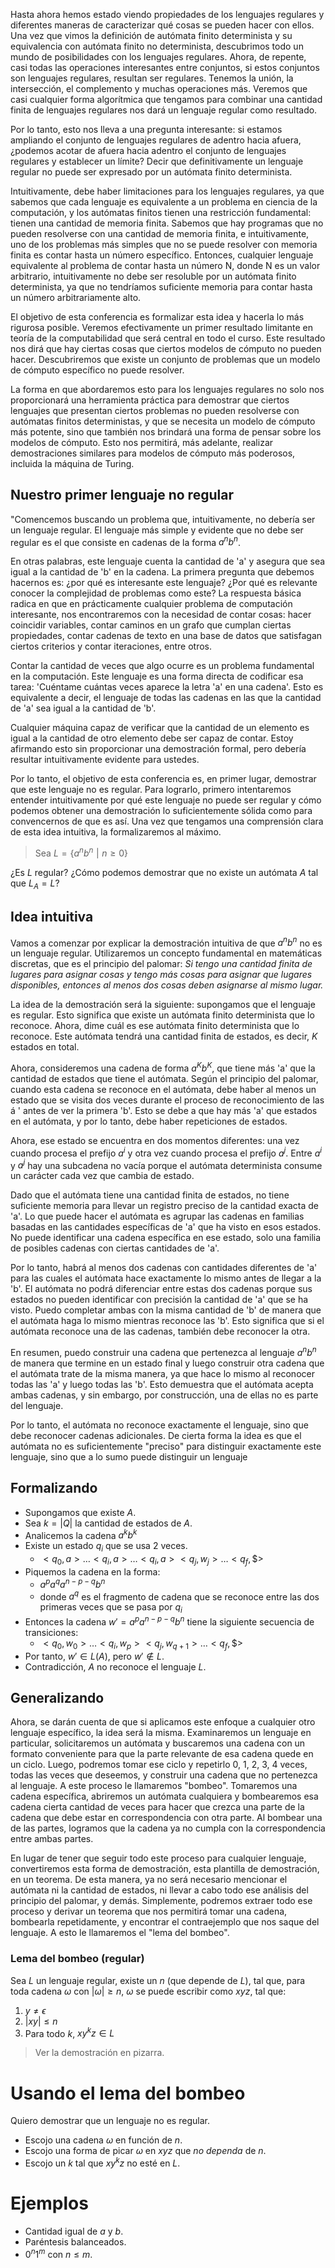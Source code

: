 Hasta ahora hemos estado viendo propiedades de los lenguajes regulares y diferentes maneras de caracterizar qué cosas se pueden hacer con ellos. Una vez que vimos la definición de autómata finito determinista y su equivalencia con autómata finito no determinista, descubrimos todo un mundo de posibilidades con los lenguajes regulares. Ahora, de repente, casi todas las operaciones interesantes entre conjuntos, si estos conjuntos son lenguajes regulares, resultan ser regulares. Tenemos la unión, la intersección, el complemento y muchas operaciones más. Veremos que casi cualquier forma algorítmica que tengamos para combinar una cantidad finita de lenguajes regulares nos dará un lenguaje regular como resultado.

Por lo tanto, esto nos lleva a una pregunta interesante: si estamos ampliando el conjunto de lenguajes regulares de adentro hacia afuera, ¿podemos acotar de afuera hacia adentro el conjunto de lenguajes regulares y establecer un límite? Decir que definitivamente un lenguaje regular no puede ser expresado por un autómata finito determinista.

Intuitivamente, debe haber limitaciones para los lenguajes regulares, ya que sabemos que cada lenguaje es equivalente a un problema en ciencia de la computación, y los autómatas finitos tienen una restricción fundamental: tienen una cantidad de memoria finita. Sabemos que hay programas que no pueden resolverse con una cantidad de memoria finita, e intuitivamente, uno de los problemas más simples que no se puede resolver con memoria finita es contar hasta un número específico. Entonces, cualquier lenguaje equivalente al problema de contar hasta un número N, donde N es un valor arbitrario, intuitivamente no debe ser resoluble por un autómata finito determinista, ya que no tendríamos suficiente memoria para contar hasta un número arbitrariamente alto.

El objetivo de esta conferencia es formalizar esta idea y hacerla lo más rigurosa posible. Veremos efectivamente un primer resultado limitante en teoría de la computabilidad que será central en todo el curso. Este resultado nos dirá que hay ciertas cosas que ciertos modelos de cómputo no pueden hacer. Descubriremos que existe un conjunto de problemas que un modelo de cómputo específico no puede resolver.

La forma en que abordaremos esto para los lenguajes regulares no solo nos proporcionará una herramienta práctica para demostrar que ciertos lenguajes que presentan ciertos problemas no pueden resolverse con autómatas finitos deterministas, y que se necesita un modelo de cómputo más potente, sino que también nos brindará una forma de pensar sobre los modelos de cómputo. Esto nos permitirá, más adelante, realizar demostraciones similares para modelos de cómputo más poderosos, incluida la máquina de Turing.

## Nuestro primer lenguaje no regular

"Comencemos buscando un problema que, intuitivamente, no debería ser un lenguaje regular. El lenguaje más simple y evidente que no debe ser regular es el que consiste en cadenas de la forma $a^n b^n$.

En otras palabras, este lenguaje cuenta la cantidad de 'a' y asegura que sea igual a la cantidad de 'b' en la cadena. La primera pregunta que debemos hacernos es: ¿por qué es interesante este lenguaje? ¿Por qué es relevante conocer la complejidad de problemas como este? La respuesta básica radica en que en prácticamente cualquier problema de computación interesante, nos encontraremos con la necesidad de contar cosas: hacer coincidir variables, contar caminos en un grafo que cumplan ciertas propiedades, contar cadenas de texto en una base de datos que satisfagan ciertos criterios y contar iteraciones, entre otros.

Contar la cantidad de veces que algo ocurre es un problema fundamental en la computación. Este lenguaje es una forma directa de codificar esa tarea: 'Cuéntame cuántas veces aparece la letra 'a' en una cadena'. Esto es equivalente a decir, el lenguaje de todas las cadenas en las que la cantidad de 'a' sea igual a la cantidad de 'b'.

Cualquier máquina capaz de verificar que la cantidad de un elemento es igual a la cantidad de otro elemento debe ser capaz de contar. Estoy afirmando esto sin proporcionar una demostración formal, pero debería resultar intuitivamente evidente para ustedes.

Por lo tanto, el objetivo de esta conferencia es, en primer lugar, demostrar que este lenguaje no es regular. Para lograrlo, primero intentaremos entender intuitivamente por qué este lenguaje no puede ser regular y cómo podemos obtener una demostración lo suficientemente sólida como para convencernos de que es así. Una vez que tengamos una comprensión clara de esta idea intuitiva, la formalizaremos al máximo.

> Sea $L = \{ a^n b^n \,\, | \,\, n \geq 0 \}$

¿Es $L$ regular? ¿Cómo podemos demostrar que no existe un autómata $A$ tal que $L_A = L$?

## Idea intuitiva

Vamos a comenzar por explicar la demostración intuitiva de que $a^n b^n$ no es un lenguaje regular. Utilizaremos un concepto fundamental en matemáticas discretas, que es el principio del palomar: _Si tengo una cantidad finita de lugares para asignar cosas y tengo más cosas para asignar que lugares disponibles, entonces al menos dos cosas deben asignarse al mismo lugar._

La idea de la demostración será la siguiente: supongamos que el lenguaje es regular. Esto significa que existe un autómata finito determinista que lo reconoce. Ahora, dime cuál es ese autómata finito determinista que lo reconoce. Este autómata tendrá una cantidad finita de estados, es decir, $K$ estados en total.

Ahora, consideremos una cadena de forma $a^K b^K$, que tiene más 'a' que la cantidad de estados que tiene el autómata. Según el principio del palomar, cuando esta cadena se reconoce en el autómata, debe haber al menos un estado que se visita dos veces durante el proceso de reconocimiento de las á ' antes de ver la primera 'b'. Esto se debe a que hay más 'a' que estados en el autómata, y por lo tanto, debe haber repeticiones de estados.

Ahora, ese estado se encuentra en dos momentos diferentes: una vez cuando procesa el prefijo $a^i$ y otra vez cuando procesa el prefijo $a^j$. Entre $a^i$ y $a^j$ hay una subcadena no vacía porque el autómata determinista consume un carácter cada vez que cambia de estado.

Dado que el autómata tiene una cantidad finita de estados, no tiene suficiente memoria para llevar un registro preciso de la cantidad exacta de 'a'. Lo que puede hacer el autómata es agrupar las cadenas en familias basadas en las cantidades específicas de 'a' que ha visto en esos estados. No puede identificar una cadena específica en ese estado, solo una familia de posibles cadenas con ciertas cantidades de 'a'.

Por lo tanto, habrá al menos dos cadenas con cantidades diferentes de 'a' para las cuales el autómata hace exactamente lo mismo antes de llegar a la 'b'. El autómata no podrá diferenciar entre estas dos cadenas porque sus estados no pueden identificar con precisión la cantidad de 'a' que se ha visto. Puedo completar ambas con la misma cantidad de 'b' de manera que el autómata haga lo mismo mientras reconoce las 'b'. Esto significa que si el autómata reconoce una de las cadenas, también debe reconocer la otra.

En resumen, puedo construir una cadena que pertenezca al lenguaje $a^n b^n$ de manera que termine en un estado final y luego construir otra cadena que el autómata trate de la misma manera, ya que hace lo mismo al reconocer todas las 'a' y luego todas las 'b'. Esto demuestra que el autómata acepta ambas cadenas, y sin embargo, por construcción, una de ellas no es parte del lenguaje. 

Por lo tanto, el autómata no reconoce exactamente el lenguaje, sino que debe reconocer cadenas adicionales. De cierta forma la idea es que el autómata no es suficientemente "preciso" para distinguir exactamente este lenguaje, sino que a lo sumo puede distinguir un lenguaje 

## Formalizando

- Supongamos que existe $A$.
- Sea $k = |Q|$ la cantidad de estados de $A$.
- Analicemos la cadena $a^k b^k$
- Existe un estado $q_i$ que se usa 2 veces.
	- $<q_0, a> \ldots <q_i,a> \ldots <q_i, a> <q_j, w_j> \ldots <q_f, \$>$
- Piquemos la cadena en la forma:
	- $a^p a^q a^{n-p-q} b^n$
	- donde $a^q$ es el fragmento de cadena que se reconoce entre las dos primeras veces que se pasa por $q_i$
- Entonces la cadena $w'= a^p a^{n-p-q} b^n$ tiene la siguiente secuencia de transiciones:
	- $<q_0, w_0> \ldots <q_i,w_p><q_j, w_{q+1}> \ldots <q_f, \$>$
- Por tanto, $w' \in L(A)$, pero $w' \notin L$.
- Contradicción, $A$ no reconoce el lenguaje $L$.

## Generalizando

Ahora, se darán cuenta de que si aplicamos este enfoque a cualquier otro lenguaje específico, la idea será la misma. Examinaremos un lenguaje en particular, solicitaremos un autómata y buscaremos una cadena con un formato conveniente para que la parte relevante de esa cadena quede en un ciclo. Luego, podremos tomar ese ciclo y repetirlo 0, 1, 2, 3, 4 veces, todas las veces que deseemos, y construir una cadena que no pertenezca al lenguaje. A este proceso le llamaremos "bombeo". Tomaremos una cadena específica, abriremos un autómata cualquiera y bombearemos esa cadena cierta cantidad de veces para hacer que crezca una parte de la cadena que debe estar en correspondencia con otra parte. Al bombear una de las partes, logramos que la cadena ya no cumpla con la correspondencia entre ambas partes.

En lugar de tener que seguir todo este proceso para cualquier lenguaje, convertiremos esta forma de demostración, esta plantilla de demostración, en un teorema. De esta manera, ya no será necesario mencionar el autómata ni la cantidad de estados, ni llevar a cabo todo ese análisis del principio del palomar, y demás. Simplemente, podremos extraer todo ese proceso y derivar un teorema que nos permitirá tomar una cadena, bombearla repetidamente, y encontrar el contraejemplo que nos saque del lenguaje. A esto le llamaremos el "lema del bombeo".
### Lema del bombeo (regular)

Sea $L$ un lenguaje regular, existe un $n$ (que depende de $L$), tal que,
para toda cadena $\omega$ con $|\omega| \geq n$, $\omega$ se puede escribir como
$xyz$, tal que:

1. $y \neq \epsilon$
2. $|xy| \leq n$
3. Para todo $k$, $xy^kz \in L$

> Ver la demostración en pizarra.

# Usando el lema del bombeo

Quiero demostrar que un lenguaje no es regular.

- Escojo una cadena $\omega$ en función de $n$.
- Escojo una forma de picar $\omega$ en $xyz$ que _no dependa_ de $n$.
- Escojo un $k$ tal que $xy^kz$ no esté en $L$.

# Ejemplos

- Cantidad igual de $a$ y $b$.
- Paréntesis balanceados.
- $0^n 1^m$ con $n \leq m$.